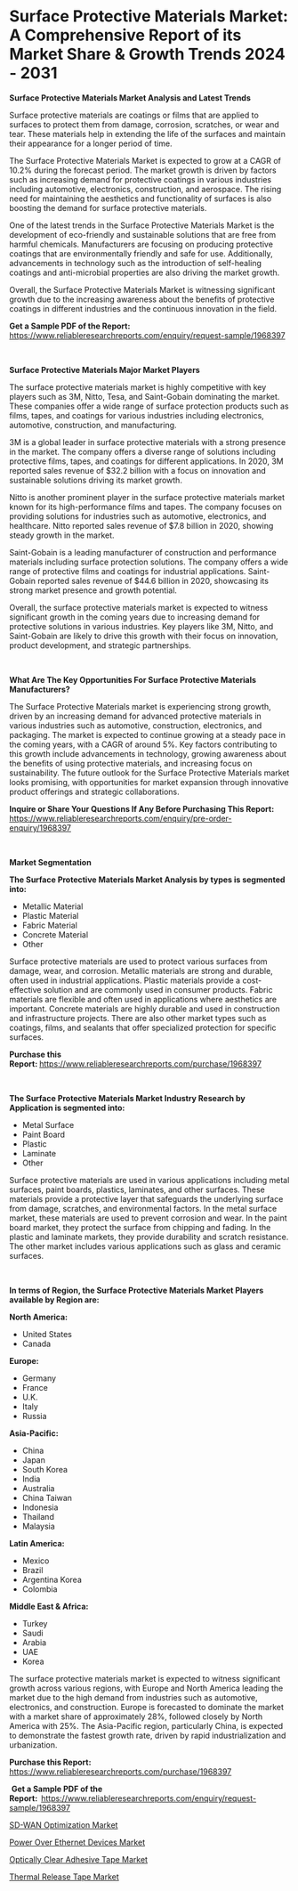 <p><h1>Surface Protective Materials Market: A Comprehensive Report of its Market Share & Growth Trends 2024 - 2031</h1></p><p><strong>Surface Protective Materials Market Analysis and Latest Trends</strong></p>
<p><p>Surface protective materials are coatings or films that are applied to surfaces to protect them from damage, corrosion, scratches, or wear and tear. These materials help in extending the life of the surfaces and maintain their appearance for a longer period of time.</p><p>The Surface Protective Materials Market is expected to grow at a CAGR of 10.2% during the forecast period. The market growth is driven by factors such as increasing demand for protective coatings in various industries including automotive, electronics, construction, and aerospace. The rising need for maintaining the aesthetics and functionality of surfaces is also boosting the demand for surface protective materials.</p><p>One of the latest trends in the Surface Protective Materials Market is the development of eco-friendly and sustainable solutions that are free from harmful chemicals. Manufacturers are focusing on producing protective coatings that are environmentally friendly and safe for use. Additionally, advancements in technology such as the introduction of self-healing coatings and anti-microbial properties are also driving the market growth.</p><p>Overall, the Surface Protective Materials Market is witnessing significant growth due to the increasing awareness about the benefits of protective coatings in different industries and the continuous innovation in the field.</p></p>
<p><strong>Get a Sample PDF of the Report:&nbsp;</strong> <a href="https://www.reliableresearchreports.com/enquiry/request-sample/1968397">https://www.reliableresearchreports.com/enquiry/request-sample/1968397</a></p>
<p>&nbsp;</p>
<p><strong>Surface Protective Materials Major Market Players</strong></p>
<p><p>The surface protective materials market is highly competitive with key players such as 3M, Nitto, Tesa, and Saint-Gobain dominating the market. These companies offer a wide range of surface protection products such as films, tapes, and coatings for various industries including electronics, automotive, construction, and manufacturing.</p><p>3M is a global leader in surface protective materials with a strong presence in the market. The company offers a diverse range of solutions including protective films, tapes, and coatings for different applications. In 2020, 3M reported sales revenue of $32.2 billion with a focus on innovation and sustainable solutions driving its market growth.</p><p>Nitto is another prominent player in the surface protective materials market known for its high-performance films and tapes. The company focuses on providing solutions for industries such as automotive, electronics, and healthcare. Nitto reported sales revenue of $7.8 billion in 2020, showing steady growth in the market.</p><p>Saint-Gobain is a leading manufacturer of construction and performance materials including surface protection solutions. The company offers a wide range of protective films and coatings for industrial applications. Saint-Gobain reported sales revenue of $44.6 billion in 2020, showcasing its strong market presence and growth potential.</p><p>Overall, the surface protective materials market is expected to witness significant growth in the coming years due to increasing demand for protective solutions in various industries. Key players like 3M, Nitto, and Saint-Gobain are likely to drive this growth with their focus on innovation, product development, and strategic partnerships.</p></p>
<p>&nbsp;</p>
<p><strong>What Are The Key Opportunities For Surface Protective Materials Manufacturers?</strong></p>
<p><p>The Surface Protective Materials market is experiencing strong growth, driven by an increasing demand for advanced protective materials in various industries such as automotive, construction, electronics, and packaging. The market is expected to continue growing at a steady pace in the coming years, with a CAGR of around 5%. Key factors contributing to this growth include advancements in technology, growing awareness about the benefits of using protective materials, and increasing focus on sustainability. The future outlook for the Surface Protective Materials market looks promising, with opportunities for market expansion through innovative product offerings and strategic collaborations.</p></p>
<p><strong>Inquire or Share Your Questions If Any Before Purchasing This Report:</strong> <a href="https://www.reliableresearchreports.com/enquiry/pre-order-enquiry/1968397">https://www.reliableresearchreports.com/enquiry/pre-order-enquiry/1968397</a></p>
<p>&nbsp;</p>
<p><strong>Market Segmentation</strong></p>
<p><strong>The Surface Protective Materials Market Analysis by types is segmented into:</strong></p>
<p><ul><li>Metallic Material</li><li>Plastic Material</li><li>Fabric Material</li><li>Concrete Material</li><li>Other</li></ul></p>
<p><p>Surface protective materials are used to protect various surfaces from damage, wear, and corrosion. Metallic materials are strong and durable, often used in industrial applications. Plastic materials provide a cost-effective solution and are commonly used in consumer products. Fabric materials are flexible and often used in applications where aesthetics are important. Concrete materials are highly durable and used in construction and infrastructure projects. There are also other market types such as coatings, films, and sealants that offer specialized protection for specific surfaces.</p></p>
<p><strong>Purchase this Report:&nbsp;</strong><a href="https://www.reliableresearchreports.com/purchase/1968397">https://www.reliableresearchreports.com/purchase/1968397</a></p>
<p>&nbsp;</p>
<p><strong>The Surface Protective Materials Market Industry Research by Application is segmented into:</strong></p>
<p><ul><li>Metal Surface</li><li>Paint Board</li><li>Plastic</li><li>Laminate</li><li>Other</li></ul></p>
<p><p>Surface protective materials are used in various applications including metal surfaces, paint boards, plastics, laminates, and other surfaces. These materials provide a protective layer that safeguards the underlying surface from damage, scratches, and environmental factors. In the metal surface market, these materials are used to prevent corrosion and wear. In the paint board market, they protect the surface from chipping and fading. In the plastic and laminate markets, they provide durability and scratch resistance. The other market includes various applications such as glass and ceramic surfaces.</p></p>
<p>&nbsp;</p>
<p><strong>In terms of Region, the Surface Protective Materials Market Players available by Region are:</strong></p>
<p>
    <p> <strong> North America: </strong>
        <ul>
            <li>United States</li>
            <li>Canada</li>
        </ul>
        </p> 
    <p> <strong> Europe: </strong>
        <ul>
            <li>Germany</li>
            <li>France</li>
            <li>U.K.</li>
            <li>Italy</li>
            <li>Russia</li>
        </ul>
        </p> 
    <p> <strong> Asia-Pacific: </strong>
        <ul>
            <li>China</li>
            <li>Japan</li>
            <li>South Korea</li>
            <li>India</li>
            <li>Australia</li>
            <li>China Taiwan</li>
            <li>Indonesia</li>
            <li>Thailand</li>
            <li>Malaysia</li>
        </ul>
        </p> 
    <p> <strong> Latin America: </strong>
        <ul>
            <li>Mexico</li>
            <li>Brazil</li>
            <li>Argentina Korea</li>
            <li>Colombia</li>
        </ul>
        </p> 
    <p> <strong> Middle East & Africa: </strong>
        <ul>
            <li>Turkey</li>
            <li>Saudi</li>
            <li>Arabia</li>
            <li>UAE</li>
            <li>Korea</li>
        </ul>
    </p>
    </p>
<p><p>The surface protective materials market is expected to witness significant growth across various regions, with Europe and North America leading the market due to the high demand from industries such as automotive, electronics, and construction. Europe is forecasted to dominate the market with a market share of approximately 28%, followed closely by North America with 25%. The Asia-Pacific region, particularly China, is expected to demonstrate the fastest growth rate, driven by rapid industrialization and urbanization.</p></p>
<p><strong>Purchase this Report: </strong><a href="https://www.reliableresearchreports.com/purchase/1968397">https://www.reliableresearchreports.com/purchase/1968397</a></p>
<p>&nbsp;<strong>Get a Sample PDF of the Report:&nbsp;&nbsp;</strong><a href="https://www.reliableresearchreports.com/enquiry/request-sample/1968397">https://www.reliableresearchreports.com/enquiry/request-sample/1968397</a></p>
<p><strong></strong></p>
<p><p><a href="https://issuu.com/reportprime-2/docs/sd-wan-optimization-market-size-2030.pptx">SD-WAN Optimization Market</a></p><p><a href="https://issuu.com/reportprime-2/docs/power-over-ethernet-devices-market-size-2030.pptx">Power Over Ethernet Devices Market</a></p><p><a href="https://github.com/myacatherineblakecaczo9vcsw/Market-Research-Report-List-1/blob/main/optically-clear-adhesive-tape-market.md">Optically Clear Adhesive Tape Market</a></p><p><a href="https://github.com/okotobwrhuteie/Market-Research-Report-List-1/blob/main/thermal-release-tape-market.md">Thermal Release Tape Market</a></p></p>